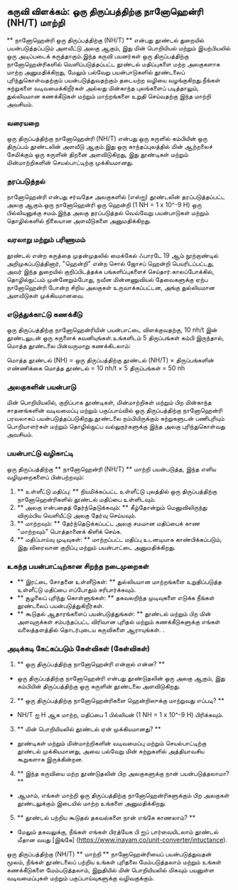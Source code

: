 ## கருவி விளக்கம்: ஒரு திருப்பத்திற்கு நானோஹென்ரி (NH/T) மாற்றி

** நானோஹென்ரி ஒரு திருப்பத்திற்கு (NH/T) ** என்பது தூண்டல் துறையில் பயன்படுத்தப்படும் அளவீட்டு அலகு ஆகும், இது மின் பொறியியல் மற்றும் இயற்பியலில் ஒரு அடிப்படைக் கருத்தாகும்.இந்த கருவி பயனர்கள் ஒரு திருப்பத்திற்கு நானோஹென்ரிகளில் வெளிப்படுத்தப்பட்ட தூண்டல் மதிப்புகளை மற்ற அலகுகளாக மாற்ற அனுமதிக்கிறது, மேலும் பல்வேறு பயன்பாடுகளில் தூண்டலைப் புரிந்துகொள்வதற்கும் பயன்படுத்துவதற்கும் தடையற்ற வழியை வழங்குகிறது.நீங்கள் சுற்றுகளை வடிவமைக்கிறீர்கள் அல்லது மின்காந்த புலங்களைப் படித்தாலும், துல்லியமான கணக்கீடுகள் மற்றும் மாற்றங்களை உறுதி செய்வதற்கு இந்த மாற்றி அவசியம்.

### வரையறை

ஒரு திருப்பத்திற்கு நானோஹென்ரி (NH/T) என்பது ஒரு சுருளில் கம்பியின் ஒரு திருப்பம் தூண்டலின் அளவீடு ஆகும்.இது ஒரு காந்தப்புலத்தில் மின் ஆற்றலைச் சேமிக்கும் ஒரு சுருளின் திறனை அளவிடுகிறது, இது தூண்டிகள் மற்றும் மின்மாற்றிகளின் செயல்பாட்டிற்கு முக்கியமானது.

### தரப்படுத்தல்

நானோஹென்ரி என்பது சர்வதேச அலகுகளில் (எஸ்ஐ) தூண்டலின் தரப்படுத்தப்பட்ட அலகு ஆகும்.ஒரு நானோஹென்ரி ஒரு ஹென்றி (1 NH = 1 x 10^-9 H) ஒரு பில்லியனுக்கு சமம்.இந்த அலகு தரப்படுத்தல் வெவ்வேறு பயன்பாடுகள் மற்றும் தொழில்களில் நிலையான அளவீடுகளை அனுமதிக்கிறது.

### வரலாறு மற்றும் பரிணாமம்

தூண்டல் என்ற கருத்தை முதன்முதலில் மைக்கேல் ஃபாரடே 19 ஆம் நூற்றாண்டில் அறிமுகப்படுத்தினார், "ஹென்றி" என்ற சொல் ஜோசப் ஹென்றி பெயரிடப்பட்டது, அவர் இந்த துறையில் குறிப்பிடத்தக்க பங்களிப்புகளைச் செய்தார்.காலப்போக்கில், தொழில்நுட்பம் முன்னேறும்போது, ​​நவீன மின்னணுவியல் தேவைகளுக்கு ஏற்ப நானோஹென்ரி போன்ற சிறிய அலகுகள் உருவாக்கப்பட்டன, அங்கு துல்லியமான அளவீடுகள் முக்கியமானவை.

### எடுத்துக்காட்டு கணக்கீடு

ஒரு திருப்பத்திற்கு நானோஹென்ரியின் பயன்பாட்டை விளக்குவதற்கு, 10 nh/t இன் தூண்டலுடன் ஒரு சுருளைக் கவனியுங்கள்.உங்களிடம் 5 திருப்பங்கள் கம்பி இருந்தால், மொத்த தூண்டலை பின்வருமாறு கணக்கிடலாம்:

மொத்த தூண்டல் (NH) = ஒரு திருப்பத்திற்கு தூண்டல் (NH/T) × திருப்பங்களின் எண்ணிக்கை
மொத்த தூண்டல் = 10 nh/t × 5 திருப்பங்கள் = 50 nh

### அலகுகளின் பயன்பாடு

மின் பொறியியலில், குறிப்பாக தூண்டிகள், மின்மாற்றிகள் மற்றும் பிற மின்காந்த சாதனங்களின் வடிவமைப்பு மற்றும் பகுப்பாய்வில் ஒரு திருப்பத்திற்கு நானோஹென்ரி பரவலாகப் பயன்படுத்தப்படுகிறது.தூண்டலை நம்பியிருக்கும் சுற்றுகளுடன் பணிபுரியும் பொறியாளர்கள் மற்றும் தொழில்நுட்ப வல்லுநர்களுக்கு இந்த அலகு புரிந்துகொள்வது அவசியம்.

### பயன்பாட்டு வழிகாட்டி

ஒரு திருப்பத்திற்கு ** நானோஹென்ரி (NH/T) ** மாற்றி பயன்படுத்த, இந்த எளிய வழிமுறைகளைப் பின்பற்றவும்:

1. ** உள்ளீட்டு மதிப்பு: ** நியமிக்கப்பட்ட உள்ளீட்டு புலத்தில் ஒரு திருப்பத்திற்கு நானோஹென்ரிகளில் தூண்டல் மதிப்பை உள்ளிடவும்.
2. ** அலகு என்பதைத் தேர்ந்தெடுக்கவும்: ** கீழ்தோன்றும் மெனுவிலிருந்து விரும்பிய வெளியீட்டு அலகு தேர்வு செய்யவும்.
3. ** மாற்றவும்: ** தேர்ந்தெடுக்கப்பட்ட அலகு சமமான மதிப்பைக் காண "மாற்றவும்" பொத்தானைக் கிளிக் செய்க.
4. ** மதிப்பாய்வு முடிவுகள்: ** மாற்றப்பட்ட மதிப்பு உடனடியாக காண்பிக்கப்படும், இது விரைவான குறிப்பு மற்றும் பயன்பாட்டை அனுமதிக்கிறது.

### உகந்த பயன்பாட்டிற்கான சிறந்த நடைமுறைகள்

- ** இரட்டை சோதனை உள்ளீடுகள்: ** துல்லியமான மாற்றங்களை உறுதிப்படுத்த உள்ளீட்டு மதிப்பை எப்போதும் சரிபார்க்கவும்.
- ** சூழலைப் புரிந்து கொள்ளுங்கள்: ** தகவலறிந்த முடிவுகளை எடுக்க நீங்கள் தூண்டலைப் பயன்படுத்துகிறீர்கள்.
- ** கூடுதல் ஆதாரங்களைப் பயன்படுத்துங்கள்: ** தூண்டல் மற்றும் பிற மின் அளவுருக்கள் சம்பந்தப்பட்ட விரிவான புரிதல் மற்றும் கணக்கீடுகளுக்கு எங்கள் வலைத்தளத்தில் தொடர்புடைய கருவிகளை ஆராயுங்கள்.
.

### அடிக்கடி கேட்கப்படும் கேள்விகள் (கேள்விகள்)

1. ** ஒரு திருப்பத்திற்கு நானோஹென்ரி என்றால் என்ன? **
- ஒரு திருப்பத்திற்கு நானோஹென்ரி என்பது தூண்டுதலின் ஒரு அலகு ஆகும், இது கம்பியின் திருப்பத்திற்கு ஒரு சுருளின் தூண்டலை அளவிடுகிறது.

2. ** ஒரு திருப்பத்திற்கு நானோஹென்ரிகளை ஹென்றிஸுக்கு மாற்றுவது எப்படி? **
- NH/T ஐ H ஆக மாற்ற, மதிப்பை 1 பில்லியன் (1 NH = 1 x 10^-9 H) பிரிக்கவும்.

3. ** மின் பொறியியலில் தூண்டல் ஏன் முக்கியமானது? **
- தூண்டிகள் மற்றும் மின்மாற்றிகளின் வடிவமைப்பு மற்றும் செயல்பாட்டிற்கு தூண்டல் முக்கியமானது, அவை பல்வேறு மின் சுற்றுகளில் அத்தியாவசிய கூறுகளாக இருக்கின்றன.

4. ** இந்த கருவியை மற்ற தூண்டுதலின் பிற அலகுகளுக்கு நான் பயன்படுத்தலாமா? **
- ஆமாம், எங்கள் மாற்றி ஒரு திருப்பத்திற்கு நானோஹென்ரிகளுக்கும் பிற அலகுகள் தூண்டலுக்கும் இடையில் மாற்ற உங்களை அனுமதிக்கிறது.

5. ** தூண்டல் பற்றிய கூடுதல் தகவல்களை நான் எங்கே காணலாம்? **
- மேலும் தகவலுக்கு, நீங்கள் எங்கள் பிரத்யேக பி ஐப் பார்வையிடலாம் தூண்டல் மீதான வயது [இங்கே] (https://www.inayam.co/unit-converter/intuctance).

ஒரு திருப்பத்திற்கு (NH/T) ** மாற்றி ** நானோஹென்ரியைப் பயன்படுத்துவதன் மூலம், நீங்கள் தூண்டலைப் பற்றிய உங்கள் புரிதலை மேம்படுத்தலாம் மற்றும் உங்கள் கணக்கீடுகளை மேம்படுத்தலாம், இறுதியில் மின் பொறியியலில் மிகவும் பயனுள்ள வடிவமைப்புகள் மற்றும் பகுப்பாய்வுகளுக்கு வழிவகுக்கும்.